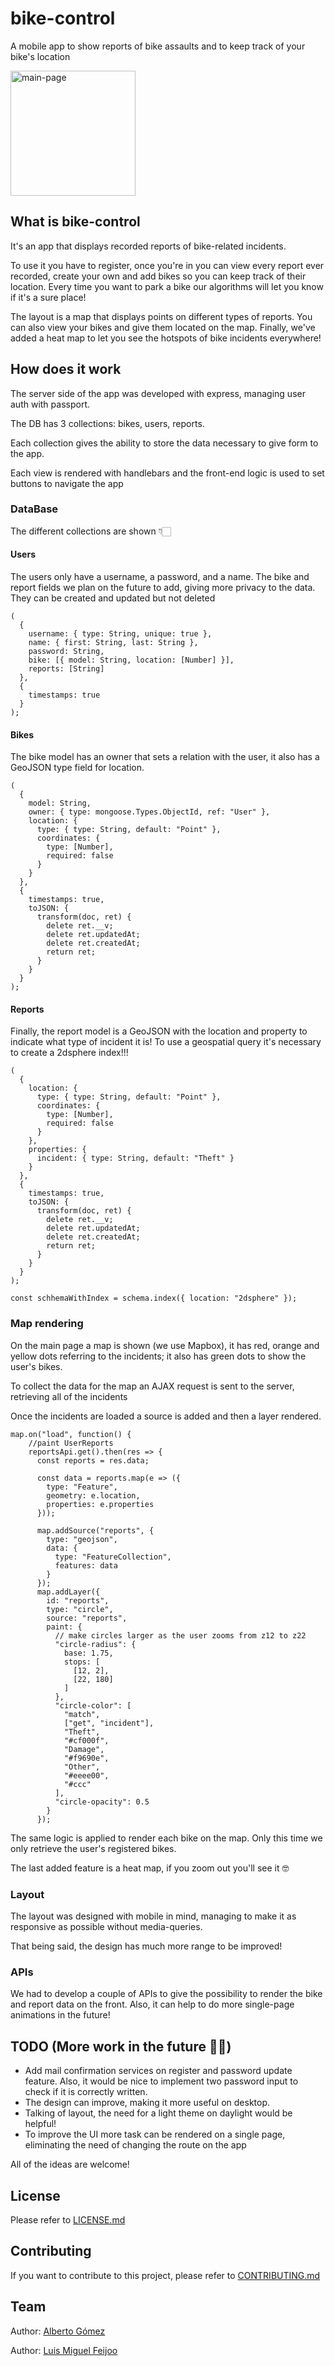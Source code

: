 # bike-control

A mobile app to show reports of bike assaults and to keep track of your bike's location

<a href="https://bike-control.herokuapp.com"><img width="200" alt="main-page" src="https://i.imgur.com/GO2uOT2.png"></a>

## What is bike-control 

It's an app that displays recorded reports of bike-related incidents. 

To use it you have to register, once you're in you can view every report ever recorded, create your own and add bikes so you can keep track of their location. Every time you want to park a bike our algorithms will let you know if it's a sure place! 

The layout is a map that displays points on different types of reports. You can also view your bikes and give them located on the map. Finally, we've added a heat map to let you see the hotspots of bike incidents everywhere! 

## How does it work

The server side of the app was developed with express, managing user auth with passport. 

The DB has 3 collections: bikes, users, reports.

Each collection gives the ability to store the data necessary to give form to the app.

Each view is rendered with handlebars and the front-end logic is used to set buttons to navigate the app

### DataBase

The different collections are shown 👇🏻

#### Users

The users only have a username, a password, and a name. The bike and report fields we plan on the future to add, giving more privacy to the data. They can be created and updated but not deleted

```
(
  {
    username: { type: String, unique: true },
    name: { first: String, last: String },
    password: String,
    bike: [{ model: String, location: [Number] }],
    reports: [String]
  },
  {
    timestamps: true
  }
);
```
#### Bikes

The bike model has an owner that sets a relation with the user, it also has a GeoJSON type field for location. 

```
(
  {
    model: String,
    owner: { type: mongoose.Types.ObjectId, ref: "User" },
    location: {
      type: { type: String, default: "Point" },
      coordinates: {
        type: [Number],
        required: false
      }
    }
  },
  {
    timestamps: true,
    toJSON: {
      transform(doc, ret) {
        delete ret.__v;
        delete ret.updatedAt;
        delete ret.createdAt;
        return ret;
      }
    }
  }
);
```

#### Reports

Finally, the report model is a GeoJSON with the location and property to indicate what type of incident it is! To use a geospatial query it's necessary to create a 2dsphere index!!! 

```
(
  {
    location: {
      type: { type: String, default: "Point" },
      coordinates: {
        type: [Number],
        required: false
      }
    },
    properties: {
      incident: { type: String, default: "Theft" }
    }
  },
  {
    timestamps: true,
    toJSON: {
      transform(doc, ret) {
        delete ret.__v;
        delete ret.updatedAt;
        delete ret.createdAt;
        return ret;
      }
    }
  }
);

const schhemaWithIndex = schema.index({ location: "2dsphere" });
```
### Map rendering 

On the main page a map is shown (we use Mapbox), it has red, orange and yellow dots referring to the incidents; it also has green dots to show the user's bikes.

To collect the data for the map an AJAX request is sent to the server, retrieving all of the incidents

Once the incidents are loaded a source is added and then a layer rendered.


```
map.on("load", function() {
    //paint UserReports
    reportsApi.get().then(res => {
      const reports = res.data;

      const data = reports.map(e => ({
        type: "Feature",
        geometry: e.location,
        properties: e.properties
      }));

      map.addSource("reports", {
        type: "geojson",
        data: {
          type: "FeatureCollection",
          features: data
        }
      });
      map.addLayer({
        id: "reports",
        type: "circle",
        source: "reports",
        paint: {
          // make circles larger as the user zooms from z12 to z22
          "circle-radius": {
            base: 1.75,
            stops: [
              [12, 2],
              [22, 180]
            ]
          },
          "circle-color": [
            "match",
            ["get", "incident"],
            "Theft",
            "#cf000f",
            "Damage",
            "#f9690e",
            "Other",
            "#eeee00",
            "#ccc"
          ],
          "circle-opacity": 0.5
        }
      });
```

The same logic is applied to render each bike on the map. Only this time we only retrieve the user's registered bikes.

The last added feature is a heat map, if you zoom out you'll see it 🤓

### Layout

The layout was designed with mobile in mind, managing to make it as responsive as possible without media-queries.

That being said, the design has much more range to be improved!

### APIs

We had to develop a couple of APIs to give the possibility to render the bike and report data on the front. Also, it can help to do more single-page animations in the future!

## TODO (More work in the future 💪🏻)

* Add mail confirmation services on register and password update feature. Also, it would be nice to implement two password input to check if it is correctly written.
* The design can improve, making it more useful on desktop.
* Talking of layout, the need for a light theme on daylight would be helpful!
* To improve the UI more task can be rendered on a single page, eliminating the need of changing the route on the app 

All of the ideas are welcome!

## License

Please refer to [LICENSE.md](https://github.com/ironprojects-webmadpt1019/bike-control/blob/master/LICENSE.md)

## Contributing

If you want to contribute to this project, please refer to [CONTRIBUTING.md](https://github.com/ironprojects-webmadpt1019/bike-control/blob/master/CONTRIBUTING.md)

## Team

<div><p>Author: <a href="https://github.com/albertiri-gomez">Alberto Gómez</a></p></div>
<div><p>Author: <a href="https://github.com/luismiguelfeijoo">Luis Miguel Feijoo</a></p></div>
